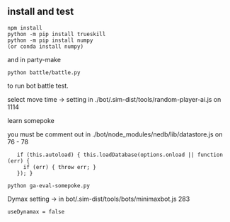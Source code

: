 ## install and test
```cd bot
npm install
python -m pip install trueskill
python -m pip install numpy 
(or conda install numpy)
```

and in party-make
```
python battle/battle.py
```
to run bot battle test.

select move time -> setting in ./bot/.sim-dist/tools/random-player-ai.js on 1114

learn somepoke

you must be comment out in ./bot/node_modules/nedb/lib/datastore.js on 76 - 78
```
   if (this.autoload) { this.loadDatabase(options.onload || function (err) {
     if (err) { throw err; }
   }); }
```


```
python ga-eval-somepoke.py
```

Dymax setting -> in bot/.sim-dist/tools/bots/minimaxbot.js 283
```
useDynamax = false
```
